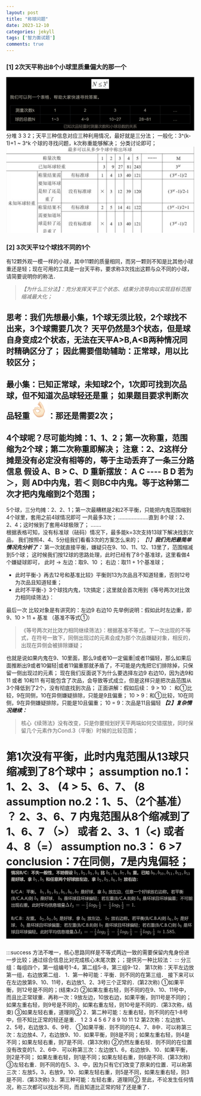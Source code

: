 ```yaml
---
layout: post
title: "称球问题"
date: 2023-12-10
categories: jekyll
tags: ['智力面试题']
comments: true
---
```


### [1] 2次天平称出8个小球里质量偏大的那一个
![image.png](images/1701611595824-7444409f-2528-4a5c-b36e-86793e9fa3f8.png)
分堆 3 3 2；天平三种信息对应三种利用情况，最好就是三分法；
一般化：3^(k-1)+1 ~ 3^k 个球的寻找问题，k次称重能够解决；
分类讨论即可；
![image.png](images/1701613562826-4de6ba8c-5736-4eee-8337-8acc6be3473d.png)
### [2] 3次天平12个球找不同的1个
有12颗外观一模一样的小球，其中11颗的质量相同，而另一颗则不知是比其他小球重还是轻；现在可用的工具是一台天平称，要求称3次找出这颗与众不同的小球，请简要说明你的称法．
> _【为什么三分法】：充分发挥天平三个状态、结果分流导向以实现目标范围缩减最大化；_

思考：我们先想最小集，1个球无须比较，2个球找不出来，3个球需要几次？
天平仍然是3个状态，但是球自身变成2个状态，无法在天平A>B,A<B两种情况同时精确区分了；
因此需要借助辅助：正常球，用以比较区分；
-----------------------------------------------
最小集：已知正常球，未知球2个，1次即可找到次品球，但不知道次品球轻还是重；
如果题目要求判断次品轻重![079C46D9.png](images/1701612784471-2e418249-23f7-4102-b469-2b0b9cf95940.png)：那还是需要2次；
-----------------------------------------------
4个球呢？尽可能均摊：1、1、2；第一次称重，范围缩为2个球；第二次称重即解决；
注意：2、2这样分摊是没有必定没有相等的，等于主动丢弃了一条三分路信息
假设 A、B > C、D
重新摆放： A C ----  B D 若为＞，则 AD中内鬼，若＜ 则BC中内鬼。等于这种第二次才把内鬼缩到2个范围；
------------------------------------------------
5个球，三分均摊：2、2、1；第一次最糟糕是2和2不平衡，只能把内鬼范围缩到4个球里，套用之前4球情况即可
一共最多3次；
....................直到
8个球：2、2、4；这时候到了套用4球极限了；
.......  
根据表格可知，没有标准球（砝码）情况下，最多能k=3次支持13球下解决找到次品，
我们按照4、4、5分组我们看看3次的方案怎么来的；
_【1】_**_我们先把最简单情况先分析了：_**
第一次就直接平衡，嫌疑只在9、10、11、12、13里了，范围缩减到5个球；
这时候我们按12球的思路处理，此时已经有了8个基准球，这里看做4个嫌疑球即可，
此时 →	左边：取9、10	     ；	 右边：取11 + 1个基准球；

- 此时平衡-》再去12号和基准比较》平衡则13为次品且不知道轻重，否则12号为次品且知道轻重；
- 此时不平衡-》3个球找内鬼，1次搞定；这里就会首次用到《等号两次对比效力相同续筛法》：

最后一次 比较对象是有讲究的：左边9 右边10
先举例说明：假如此时左边重，即 9、10 > 11 + 基准  （基准不等式①）
> 《等号两次对比效力相同继续筛法》：根据基准不等式，下一次出现的不等式，在符号一致下，同侧出现过的元素会成为那个次品嫌疑对象，相反的，出现在异侧会被排除嫌疑；

也就是说如果内鬼在9、10里面，那么9或者10一定偏重|或者11偏轻，那么如果后面推断出9或者10偏轻|或者11偏重那就矛盾了，不可能是内鬼把它们排除掉，只保留一侧出现过的元素；
现在我们反面说下为什么要选择左边9 右边10，因为选9和11 或者 10和11 有可能包含了次品，会导致等式成立，但是这样只是把次品范围从3个降低到了2个，没有彻底找到次品；
正面讲解：假如后续：
 9 > 10 ： 和①比较，9在同侧，10在异侧嫌疑排除，只能是9且偏重；
10 > 9：和①比较，10在同侧，9在异侧嫌疑排除，只能是10且偏重；
10 = 9：次品是11且偏轻
_**【2】复杂情况继续：**_
> 核心《续筛法》没有改变，只是你要规划好天平两端如何交错摆放，同时保留几个元素作为Cond.3（平衡）时候的比较范围；

第1次没有平衡，此时内鬼范围从13球只缩减到了8个球中；
assumption no.1：1、2、3、 (4 >  5、6、7、 (8 
assumption no.2：1、5、（2个基准） ？  2、3、6、7 
内鬼范围从8个缩减到了 1、6、7 （>） 或者 2、3、1（<) 或者 4、8（=）
assumption no.3： 6 >7
conclusion：7在同侧，7是内鬼偏轻；
![image.png](images/1701620442351-ebccbb49-047b-44bf-98ea-67fe17515ce6.png)
==================================================
:::success
方法不唯一，核心思路同样是不等式两边一致的需要保留内鬼身份进一步比较；通过综合信息比对完成核心末尾次数；；提供另一种比较法：
:::
分三组：每组四个，第一组编号1-4，第二组5-8，第三组9-12．
第1次称：天平左边放第一组，右边放第二组．
1．第一种可能：平衡．则不同的在第三组．
接下来可以在左边放第9、10、11号，右边放1、2、3号三个正常的．(第2次称)
①如果平衡，则12号是不同的；(结束x2)
②如果左重右轻，则不同的在9、10、11号中，而且比正常球重．再称一次：9放左边，10放右边，如果平衡，则11号是不同的；如果左重右轻，则9号是不同的，如果右重左轻，则10号是不同的．(第3次称，结束)
③如果左轻右重，道理同②
2．第二种可能：左重右轻，则不同的在1-8号中，但不知比正常的轻还是重．
1 2 3 4         5  6 7 8              9 10 11 12
第2次称：左边放1、2、5号，右边放3、6、9号．
①如果平衡．则不同的在4、7、8中．可以称第三次：左边放4、7，右边放9、10．如果平衡，则8是不同；如果左重右轻，则4是不同；如果左轻右重，则7是不同．(第3次称)
②仍然左重右轻．则不同的在位置没有改变的1、2、6中．可以称第三次：左边放1、6，右边放9、10．如果平衡，则2是不同； 如果左重右轻，则1是不同；如果左轻右重，则6是不同．(第3次称)
③左轻右重．则不同的在5、3、中，因为只有它们改变了原来的位置．可以称第三次：左放5，3，右放9，10．如果左轻右重，则5是不同，如果左重右轻，则3是不同．(第3次称)
3．第三种可能：左轻右重，道理同②
至此，不论发生任何情况，称三次都可以找出不同，而且知道比正常的轻了还是重了．
